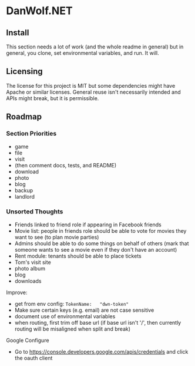 # DanWolf.NET

## Install

This section needs a lot of work (and the whole readme in general) but in general, you clone, set environmental variables, and run. It will.

## Licensing

The license for this project is MIT but some dependencies might have Apache or similar licenses. General reuse isn't necessarily intended and APIs might break, but it is permissible.

## Roadmap

### Section Priorities
- game
- file
- visit
- (then comment docs, tests, and README)
- download
- photo
- blog
- backup
- landlord

### Unsorted Thoughts 
- Friends linked to friend role if appearing in Facebook friends
- Movie list: people in friends role should be able to vote for movies they want to see (to plan movie parties)
- Admins should be able to do some things on behalf of others (mark that someone wants to see a movie even if they don't have an account)
- Rent module: tenants should be able to place tickets
- Tom's visit site
- photo album
- blog
- downloads

Improve:
- get from env config: `TokenName:   "dwn-token"`
- Make sure certain keys (e.g. email) are not case sensitive
- document use of environmental variables
- when routing, first trim off base url (if base url isn't '/', then currently routing will be misaligned when split and break)

Google Configure
- Go to https://console.developers.google.com/apis/credentials and click the oauth client